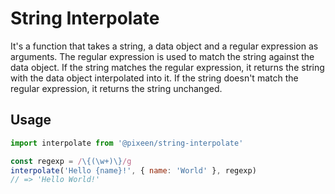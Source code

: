 # String Interpolate

It's a function that takes a string, a data object and a regular expression as arguments. The regular expression is used
to match the string against the data object. If the string matches the regular expression, it returns the string with
the data object interpolated into it. If the string doesn't match the regular expression, it returns the string
unchanged.

## Usage

```javascript
import interpolate from '@pixeen/string-interpolate'

const regexp = /\{(\w+)\}/g
interpolate('Hello {name}!', { name: 'World' }, regexp)
// => 'Hello World!'
```
